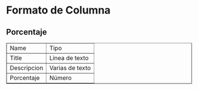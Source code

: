 <h1>Formato de Columna</h1>
<h2>Porcentaje</h2>

<table border="1">
    <thead>
        <tr>
            <td>Name</td>
            <td>Tipo</td>
        </tr>
    </thead>
    <tbody>
        <tr>
            <td>Title</td>
            <td>Linea de texto</td>
        </tr>
        <tr>
            <td>Descripcion</td>
            <td>Varias de texto</td>
        </tr>
        <tr>
            <td>Porcentaje</td>
            <td>Número</td>
        </tr>
    </body>
</table>